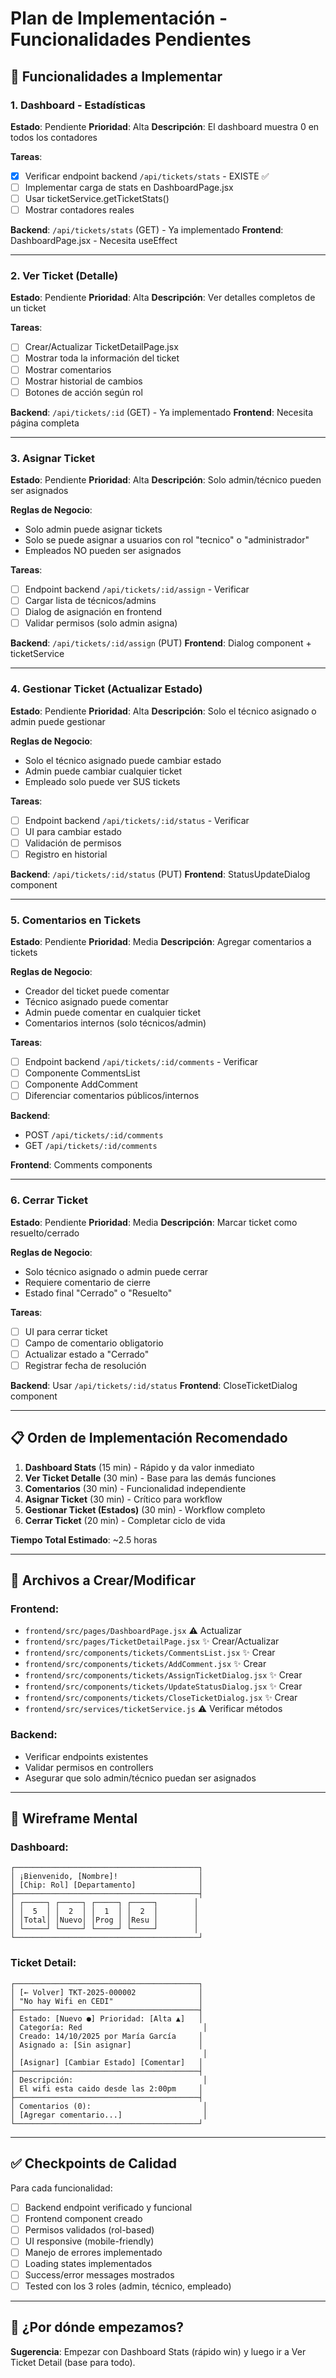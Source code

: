 # Plan de Implementación - Funcionalidades Pendientes

## 🎯 Funcionalidades a Implementar

### 1. Dashboard - Estadísticas
**Estado**: Pendiente
**Prioridad**: Alta
**Descripción**: El dashboard muestra 0 en todos los contadores

**Tareas**:
- [x] Verificar endpoint backend `/api/tickets/stats` - EXISTE ✅
- [ ] Implementar carga de stats en DashboardPage.jsx
- [ ] Usar ticketService.getTicketStats()
- [ ] Mostrar contadores reales

**Backend**: `/api/tickets/stats` (GET) - Ya implementado
**Frontend**: DashboardPage.jsx - Necesita useEffect

---

### 2. Ver Ticket (Detalle)
**Estado**: Pendiente
**Prioridad**: Alta
**Descripción**: Ver detalles completos de un ticket

**Tareas**:
- [ ] Crear/Actualizar TicketDetailPage.jsx
- [ ] Mostrar toda la información del ticket
- [ ] Mostrar comentarios
- [ ] Mostrar historial de cambios
- [ ] Botones de acción según rol

**Backend**: `/api/tickets/:id` (GET) - Ya implementado
**Frontend**: Necesita página completa

---

### 3. Asignar Ticket
**Estado**: Pendiente
**Prioridad**: Alta
**Descripción**: Solo admin/técnico pueden ser asignados

**Reglas de Negocio**:
- Solo admin puede asignar tickets
- Solo se puede asignar a usuarios con rol "tecnico" o "administrador"
- Empleados NO pueden ser asignados

**Tareas**:
- [ ] Endpoint backend `/api/tickets/:id/assign` - Verificar
- [ ] Cargar lista de técnicos/admins
- [ ] Dialog de asignación en frontend
- [ ] Validar permisos (solo admin asigna)

**Backend**: `/api/tickets/:id/assign` (PUT)
**Frontend**: Dialog component + ticketService

---

### 4. Gestionar Ticket (Actualizar Estado)
**Estado**: Pendiente
**Prioridad**: Alta
**Descripción**: Solo el técnico asignado o admin puede gestionar

**Reglas de Negocio**:
- Solo el técnico asignado puede cambiar estado
- Admin puede cambiar cualquier ticket
- Empleado solo puede ver SUS tickets

**Tareas**:
- [ ] Endpoint backend `/api/tickets/:id/status` - Verificar
- [ ] UI para cambiar estado
- [ ] Validación de permisos
- [ ] Registro en historial

**Backend**: `/api/tickets/:id/status` (PUT)
**Frontend**: StatusUpdateDialog component

---

### 5. Comentarios en Tickets
**Estado**: Pendiente
**Prioridad**: Media
**Descripción**: Agregar comentarios a tickets

**Reglas de Negocio**:
- Creador del ticket puede comentar
- Técnico asignado puede comentar
- Admin puede comentar en cualquier ticket
- Comentarios internos (solo técnicos/admin)

**Tareas**:
- [ ] Endpoint backend `/api/tickets/:id/comments` - Verificar
- [ ] Componente CommentsList
- [ ] Componente AddComment
- [ ] Diferenciar comentarios públicos/internos

**Backend**: 
- POST `/api/tickets/:id/comments`
- GET `/api/tickets/:id/comments`

**Frontend**: Comments components

---

### 6. Cerrar Ticket
**Estado**: Pendiente
**Prioridad**: Media
**Descripción**: Marcar ticket como resuelto/cerrado

**Reglas de Negocio**:
- Solo técnico asignado o admin puede cerrar
- Requiere comentario de cierre
- Estado final "Cerrado" o "Resuelto"

**Tareas**:
- [ ] UI para cerrar ticket
- [ ] Campo de comentario obligatorio
- [ ] Actualizar estado a "Cerrado"
- [ ] Registrar fecha de resolución

**Backend**: Usar `/api/tickets/:id/status`
**Frontend**: CloseTicketDialog component

---

## 📋 Orden de Implementación Recomendado

1. **Dashboard Stats** (15 min) - Rápido y da valor inmediato
2. **Ver Ticket Detalle** (30 min) - Base para las demás funciones
3. **Comentarios** (30 min) - Funcionalidad independiente
4. **Asignar Ticket** (30 min) - Crítico para workflow
5. **Gestionar Ticket (Estados)** (30 min) - Workflow completo
6. **Cerrar Ticket** (20 min) - Completar ciclo de vida

**Tiempo Total Estimado**: ~2.5 horas

---

## 🔧 Archivos a Crear/Modificar

### Frontend:
- `frontend/src/pages/DashboardPage.jsx` ⚠️ Actualizar
- `frontend/src/pages/TicketDetailPage.jsx` ✨ Crear/Actualizar
- `frontend/src/components/tickets/CommentsList.jsx` ✨ Crear
- `frontend/src/components/tickets/AddComment.jsx` ✨ Crear
- `frontend/src/components/tickets/AssignTicketDialog.jsx` ✨ Crear
- `frontend/src/components/tickets/UpdateStatusDialog.jsx` ✨ Crear
- `frontend/src/components/tickets/CloseTicketDialog.jsx` ✨ Crear
- `frontend/src/services/ticketService.js` ⚠️ Verificar métodos

### Backend:
- Verificar endpoints existentes
- Validar permisos en controllers
- Asegurar que solo admin/técnico puedan ser asignados

---

## 🎨 Wireframe Mental

### Dashboard:
```
┌─────────────────────────────────────────┐
│ ¡Bienvenido, [Nombre]!                  │
│ [Chip: Rol] [Departamento]              │
├─────────────────────────────────────────┤
│ ┌─────┐ ┌─────┐ ┌─────┐ ┌─────┐        │
│ │  5  │ │  2  │ │  1  │ │  2  │        │
│ │Total│ │Nuevo│ │Prog │ │Resu │        │
│ └─────┘ └─────┘ └─────┘ └─────┘        │
└─────────────────────────────────────────┘
```

### Ticket Detail:
```
┌─────────────────────────────────────────┐
│ [← Volver] TKT-2025-000002              │
│ "No hay Wifi en CEDI"                   │
├─────────────────────────────────────────┤
│ Estado: [Nuevo ●] Prioridad: [Alta ▲]   │
│ Categoría: Red                           │
│ Creado: 14/10/2025 por María García     │
│ Asignado a: [Sin asignar]               │
│                                          │
│ [Asignar] [Cambiar Estado] [Comentar]   │
├─────────────────────────────────────────┤
│ Descripción:                             │
│ El wifi esta caido desde las 2:00pm     │
├─────────────────────────────────────────┤
│ Comentarios (0):                         │
│ [Agregar comentario...]                  │
└─────────────────────────────────────────┘
```

---

## ✅ Checkpoints de Calidad

Para cada funcionalidad:
- [ ] Backend endpoint verificado y funcional
- [ ] Frontend component creado
- [ ] Permisos validados (rol-based)
- [ ] UI responsive (mobile-friendly)
- [ ] Manejo de errores implementado
- [ ] Loading states implementados
- [ ] Success/error messages mostrados
- [ ] Tested con los 3 roles (admin, técnico, empleado)

---

## 🚀 ¿Por dónde empezamos?

**Sugerencia**: Empezar con Dashboard Stats (rápido win) y luego ir a Ver Ticket Detail (base para todo).
